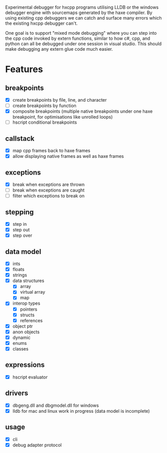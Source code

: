 Experimental debugger for hxcpp programs utilising LLDB or the  windows debugger engine with sourcemaps generated by the haxe compiler. By using existing cpp debuggers we can catch and surface many errors which the existing hxcpp debugger can't.

One goal is to support "mixed mode debugging" where you can step into the cpp code invoked by extern functions, similar to how c#, cpp, and python can all be debugged under one session in visual studio. This should make debugging any extern glue code much easier.

# Features

## breakpoints

- [x] create breakpoints by file, line, and character
- [ ] create breakpoints by function
- [x] composite breakpoints (multiple native breakpoints under one haxe breakpoint, for optimisations like unrolled loops)
- [ ] hscript conditional breakpoints

## callstack

- [x] map cpp frames back to haxe frames
- [x] allow displaying native frames as well as haxe frames

## exceptions

- [x] break when exceptions are thrown
- [ ] break when exceptions are caught
- [ ] filter which exceptions to break on

## stepping

- [x] step in
- [x] step out
- [x] step over

## data model

- [x] ints
- [x] floats
- [x] strings
- [x] data structures
    - [x] array
    - [x] virtual array
    - [x] map
- [x] interop types
    - [x] pointers
    - [x] structs
    - [x] references
- [x] object ptr
- [x] anon objects
- [x] dynamic
- [x] enums
- [x] classes

## expressions

- [x] hscript evaluator

## drivers

- [x] dbgeng.dll and dbgmodel.dll for windows
- [x] lldb for mac and linux work in progress (data model is incomplete)

## usage

- [x] cli
- [x] debug adapter protocol